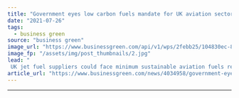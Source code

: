 ```yaml
---
title: "Government eyes low carbon fuels mandate for UK aviation sector"
date: "2021-07-26"
tags: 
  - business green
source: "business green"
image_url: "https://www.businessgreen.com/api/v1/wps/2febb25/104830ec-8d73-49ed-8509-0fa443e9079f/3/fueling-aircraft-wing-with-fuel-trucks-185x114.jpg"
image_fp: "/assets/img/post_thumbnails/2.jpg"
lead: "
 UK jet fuel suppliers could face minimum sustainable aviation fuels requirements from 2025 under government plans ..."
article_url: "https://www.businessgreen.com/news/4034958/government-eyes-low-carbon-fuels-mandate-uk-aviation-sector"
---
```


---
